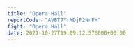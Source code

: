```yaml
---
title: "Opera Hall"
reportCode: "AVBT7YrMDjP2NnFH"
fight: "Opera Hall"
date: 2021-10-27T19:09:12.576000+00:00
---
```

